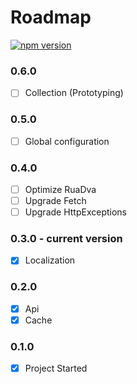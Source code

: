 # Roadmap

[![npm version](https://badge.fury.io/js/rua.svg)](https://badge.fury.io/js/rua)

### 0.6.0
- [ ] Collection (Prototyping)

### 0.5.0
- [ ] Global configuration

### 0.4.0
- [ ] Optimize RuaDva
- [ ] Upgrade Fetch
- [ ] Upgrade HttpExceptions

### 0.3.0 - **current version**
- [x] Localization

### 0.2.0
- [x] Api
- [x] Cache

### 0.1.0
- [x] Project Started

